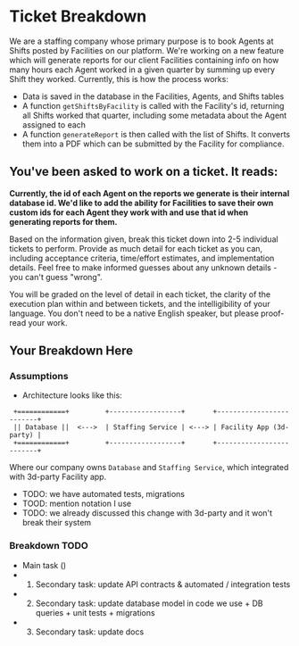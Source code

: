 # Ticket Breakdown
We are a staffing company whose primary purpose is to book Agents at Shifts posted by Facilities on our platform. We're working on a new feature which will generate reports for our client Facilities containing info on how many hours each Agent worked in a given quarter by summing up every Shift they worked. Currently, this is how the process works:

- Data is saved in the database in the Facilities, Agents, and Shifts tables
- A function `getShiftsByFacility` is called with the Facility's id, returning all Shifts worked that quarter, including some metadata about the Agent assigned to each
- A function `generateReport` is then called with the list of Shifts. It converts them into a PDF which can be submitted by the Facility for compliance.

## You've been asked to work on a ticket. It reads:

**Currently, the id of each Agent on the reports we generate is their internal database id. 
We'd like to add the ability for Facilities to save their own custom ids for each Agent they work with and use that id when generating reports for them.**


Based on the information given, break this ticket down into 2-5 individual tickets to perform. Provide as much detail for each ticket as you can, including acceptance criteria, time/effort estimates, and implementation details. Feel free to make informed guesses about any unknown details - you can't guess "wrong".


You will be graded on the level of detail in each ticket, the clarity of the execution plan within and between tickets, and the intelligibility of your language. You don't need to be a native English speaker, but please proof-read your work.

## Your Breakdown Here
### Assumptions
- Architecture looks like this:
```
 +============+         +------------------+       +-------------------------+
 || Database ||  <--->  | Staffing Service | <---> | Facility App (3d-party) |
 +============+         +------------------+       +-------------------------+
```
Where our company owns `Database` and `Staffing Service`, which integrated with 3d-party Facility app.
- TODO: we have automated tests, migrations
- TOOD: mention notation I use
- TODO: we already discussed this change with 3d-party and it won't break their system

### Breakdown TODO
- Main task ()
- 1) Secondary task: update API contracts & automated / integration tests
- 2) Secondary task: update database model in code we use + DB queries + unit tests + migrations
- 3) Secondary task: update docs